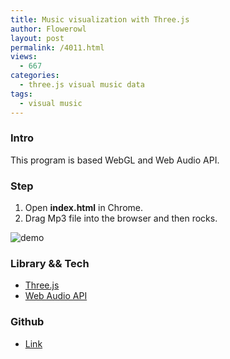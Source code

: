```yaml
---
title: Music visualization with Three.js 
author: Flowerowl
layout: post
permalink: /4011.html
views:
  - 667
categories:
  - three.js visual music data
tags:
  - visual music
---
```

### Intro

This program is based WebGL and Web Audio API.

### Step

1. Open **index.html** in Chrome.
2. Drag Mp3 file into the browser and then rocks.


![demo](http://lazynight.me/wp-content/uploads/2015/07/shine.png)


### Library && Tech

* [Three.js](http://threejs.org)
* [Web Audio API](http://webaudio.github.io/web-audio-api/)

### Github

* [Link](https://github.com/Flowerowl/Shine)
